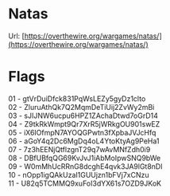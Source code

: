 # Natas

Url: [https://overthewire.org/wargames/natas/](https://overthewire.org/wargames/natas/)

# Flags

01 - gtVrDuiDfck831PqWsLEZy5gyDz1clto<br>
02 - ZluruAthQk7Q2MqmDeTiUij2ZvWy2mBi<br>
03 - sJIJNW6ucpu6HPZ1ZAchaDtwd7oGrD14<br>
04 - Z9tkRkWmpt9Qr7XrR5jWRkgOU901swEZ<br>
05 - iX6IOfmpN7AYOQGPwtn3fXpbaJVJcHfq<br>
06 - aGoY4q2Dc6MgDq4oL4YtoKtyAg9PeHa1<br>
07 - 7z3hEENjQtflzgnT29q7wAvMNfZdh0i9<br>
08 - DBfUBfqQG69KvJvJ1iAbMoIpwSNQ9bWe<br>
09 - W0mMhUcRRnG8dcghE4qvk3JA9lGt8nDl<br>
10 - nOpp1igQAkUzaI1GUUjzn1bFVj7xCNzu<br>
11 - U82q5TCMMQ9xuFoI3dYX61s7OZD9JKoK<br>
